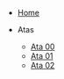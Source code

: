 * [Home](../README.md)

- Atas

    - [Ata 00](atas/IHC_ATA_00.md)
    - [Ata 01](atas/IHC_ATA_01.md)
    - [Ata 02](atas/IHC_ATA_02.md)


